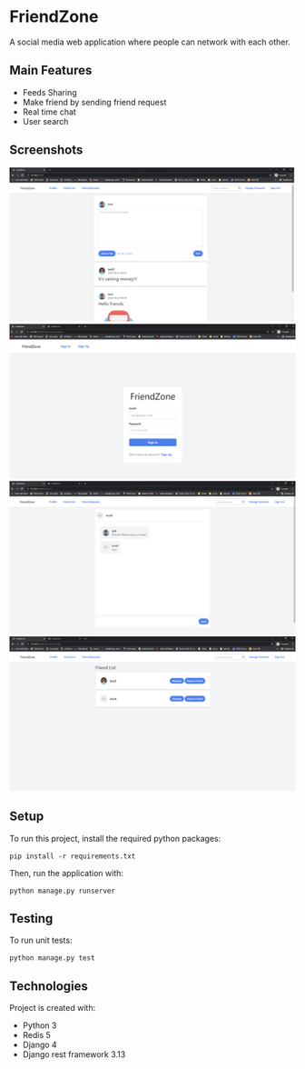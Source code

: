 # FriendZone
A social media web application where people can network with each other.

## Main Features
- Feeds Sharing
- Make friend by sending friend request
- Real time chat
- User search

## Screenshots
![Home page](/screenshots/home_page.png)
![Login page](/screenshots/login_page.png)
![Chatroom page](/screenshots/chatroom_page.png)
![Friend list page](/screenshots/friend_list_page.png)

## Setup

To run this project, install the required python packages:

```
pip install -r requirements.txt
```

Then, run the application with:

```
python manage.py runserver
```

## Testing

To run unit tests:
```
python manage.py test
```

## Technologies

Project is created with:

- Python 3
- Redis 5
- Django 4
- Django rest framework 3.13
